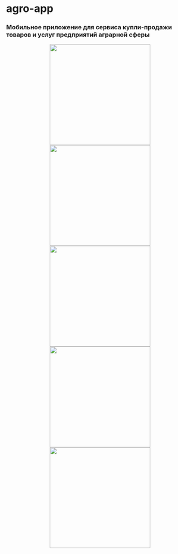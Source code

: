 # agro-app

### Мобильное приложение для сервиса купли-продажи товаров и услуг предприятий аграрной сферы

<p align="center"> 
  <img src="https://user-images.githubusercontent.com/3586817/27659664-fcf9b5a2-5c5c-11e7-97f2-de43263fef5c.png" width="270">
  <img src="https://user-images.githubusercontent.com/3586817/27659760-5b965a02-5c5d-11e7-8d30-f7a9176ef813.png" width="270">
  <img src="https://user-images.githubusercontent.com/3586817/27659786-6b9e2f88-5c5d-11e7-8094-442d70cf71d7.png" width="270">
  <img src="https://user-images.githubusercontent.com/3586817/27659795-758e261a-5c5d-11e7-9f63-7406ad0026e0.png" width="270">
  <img src="https://user-images.githubusercontent.com/3586817/27660065-72936dca-5c5e-11e7-97e6-32b42fad193c.png" width="270">
</p>
